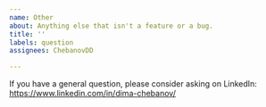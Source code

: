 ```yaml
---
name: Other
about: Anything else that isn't a feature or a bug.
title: ''
labels: question
assignees: ChebanovDD

---
```


If you have a general question, please consider asking on LinkedIn: https://www.linkedin.com/in/dima-chebanov/
